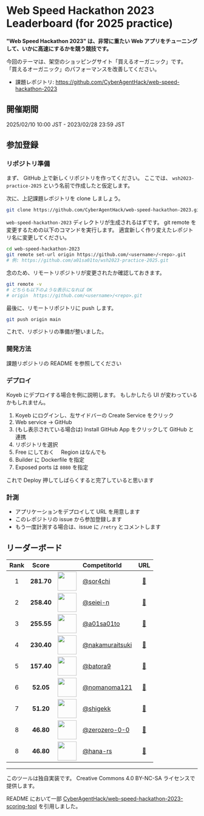 # Web Speed Hackathon 2023 Leaderboard (for 2025 practice)

**"Web Speed Hackathon 2023" は、非常に重たい Web アプリをチューニングして、いかに高速にするかを競う競技です。**

今回のテーマは、架空のショッピングサイト「買えるオーガニック」です。
「買えるオーガニック」のパフォーマンスを改善してください。

- 課題レポジトリ: <https://github.com/CyberAgentHack/web-speed-hackathon-2023>

## 開催期間

2025/02/10 10:00 JST - 2023/02/28 23:59 JST

## 参加登録

### リポジトリ準備

まず、 GitHub 上で新しくリポジトリを作ってください。
ここでは、 `wsh2023-practice-2025` という名前で作成したと仮定します。

次に、上記課題レポジトリを clone しましょう。

```bash
git clone https://github.com/CyberAgentHack/web-speed-hackathon-2023.git
```

`web-speed-hackathon-2023` ディレクトリが生成されるはずです。
git remote を変更するための以下のコマンドを実行します。
適宜新しく作り変えたレポジトリ名に変更してください。

```bash
cd web-speed-hackathon-2023
git remote set-url origin https://github.com/<username>/<repo>.git
# 例: https://github.com/a01sa01to/wsh2023-practice-2025.git
```

念のため、リモートリポジトリが変更されたか確認しておきます。

```bash
git remote -v
# どちらも以下のような表示になれば OK
# origin  https://github.com/<username>/<repo>.git
```

最後に、リモートリポジトリに push します。

```bash
git push origin main
```

これで、リポジトリの準備が整いました。

### 開発方法

課題リポジトリの README を参照してください

### デプロイ

Koyeb にデプロイする場合を例に説明します。
もしかしたら UI が変わっているかもしれません。

1. Koyeb にログインし、左サイドバーの Create Service をクリック
2. Web service -> GitHub
3. (もし表示されている場合は) Install GitHub App をクリックして GitHub と連携
4. リポジトリを選択
5. Free にしておく　 Region はなんでも
6. Builder に Dockerfile を指定
7. Exposed ports は `8080` を指定

これで Deploy 押してしばらくすると完了していると思います

### 計測

- アプリケーションをデプロイして URL を用意します
- このレポジトリの issue から参加登録します
- もう一度計測する場合は、issue に `/retry` とコメントします

## リーダーボード

<!-- leaderboard:start -->

|Rank|Score||CompetitorId|URL|
|:--:|:--:|:--:|:--|:--:|
|1|**281.70**|<img alt="" width="50" height="50" src="https://github.com/sor4chi.png?size=100"/>|[@sor4chi](https://github.com/sor4chi)|[:link:](https://wsh.sor4chi.com/)|
|2|**258.40**|<img alt="" width="50" height="50" src="https://github.com/seiei-n.png?size=100"/>|[@seiei-n](https://github.com/seiei-n)|[:link:](https://wsh-2023-practice.pages.dev/)|
|3|**255.55**|<img alt="" width="50" height="50" src="https://github.com/a01sa01to.png?size=100"/>|[@a01sa01to](https://github.com/a01sa01to)|[:link:](https://systematic-delilah-a01sa01to-755f4379.koyeb.app/)|
|4|**230.40**|<img alt="" width="50" height="50" src="https://github.com/nakamuraitsuki.png?size=100"/>|[@nakamuraitsuki](https://github.com/nakamuraitsuki)|[:link:](https://promising-gwenneth-nakamuraitsuki-545d2f94.koyeb.app/)|
|5|**157.40**|<img alt="" width="50" height="50" src="https://github.com/batora9.png?size=100"/>|[@batora9](https://github.com/batora9)|[:link:](https://web-speed-hackathon-2023-for-2025.fly.dev/)|
|6|**52.05**|<img alt="" width="50" height="50" src="https://github.com/nomanoma121.png?size=100"/>|[@nomanoma121](https://github.com/nomanoma121)|[:link:](https://defeated-dorthy-kouta0121-17276928.koyeb.app/)|
|7|**51.20**|<img alt="" width="50" height="50" src="https://github.com/shigekk.png?size=100"/>|[@shigekk](https://github.com/shigekk)|[:link:](https://sacred-wilow-shigekk-c1213da9.koyeb.app/)|
|8|**46.80**|<img alt="" width="50" height="50" src="https://github.com/zerozero-0-0.png?size=100"/>|[@zerozero-0-0](https://github.com/zerozero-0-0)|[:link:](https://ashamed-justine-saitamauniversity-45b260cd.koyeb.app/)|
|8|**46.80**|<img alt="" width="50" height="50" src="https://github.com/hana-rs.png?size=100"/>|[@hana-rs](https://github.com/hana-rs)|[:link:](https://straight-alyce-rsmaximum-b8c16eea.koyeb.app/)|

<!-- leaderboard:end -->

---

このツールは独自実装です。
Creative Commons 4.0 BY-NC-SA ライセンスで提供します。

README において一部 [CyberAgentHack/web-speed-hackathon-2023-scoring-tool](https://github.com/CyberAgentHack/web-speed-hackathon-2023-scoring-tool) を引用しました。
